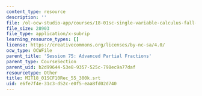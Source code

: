 ```yaml
---
content_type: resource
description: ''
file: /ol-ocw-studio-app/courses/18-01sc-single-variable-calculus-fall-2010/e6fe7f4e31c3d52ce0f5eaa8fd02d740_MIT18_01SCF10Rec_55_300k.srt
file_size: 28903
file_type: application/x-subrip
learning_resource_types: []
license: https://creativecommons.org/licenses/by-nc-sa/4.0/
ocw_type: OCWFile
parent_title: 'Session 75: Advanced Partial Fractions'
parent_type: CourseSection
parent_uid: b2d99644-53e8-9357-525c-798ec9a77daf
resourcetype: Other
title: MIT18_01SCF10Rec_55_300k.srt
uid: e6fe7f4e-31c3-d52c-e0f5-eaa8fd02d740
---
```

